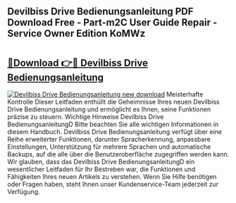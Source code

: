 ## Devilbiss Drive Bedienungsanleitung PDF Download Free - Part-m2C User Guide Repair - Service Owner Edition KoMWz

# <h2><a href="http://df4a68f.blite.top/?on=Devilbiss+Drive+Bedienungsanleitung">🔗Download 👉🔴 Devilbiss Drive Bedienungsanleitung</a></h2>

[![Devilbiss Drive Bedienungsanleitung new download](https://i.imgur.com/lujVjoI.png)](http://df4a68f.blite.top/?on=Devilbiss+Drive+Bedienungsanleitung)
Meisterhafte Kontrolle Dieser Leitfaden enthüllt die Geheimnisse Ihres neuen Devilbiss Drive Bedienungsanleitung und ermöglicht es Ihnen, seine Funktionen präzise zu steuern. Wichtige Hinweise Devilbiss Drive BedienungsanleitungD Bitte beachten Sie alle wichtigen Informationen in diesem Handbuch. Devilbiss Drive Bedienungsanleitung verfügt über eine Reihe erweiterter Funktionen, darunter Spracherkennung, anpassbare Einstellungen, Unterstützung für mehrere Sprachen und automatische Backups, auf die alle über die Benutzeroberfläche zugegriffen werden kann. Wir glauben, dass das Devilbiss Drive BedienungsanleitungD ein wesentlicher Leitfaden für Ihr Bestreben war, die Funktionen und Fähigkeiten Ihres neuen Artikels zu verstehen. Wenn Sie Hilfe benötigen oder Fragen haben, steht Ihnen unser Kundenservice-Team jederzeit zur Verfügung.
